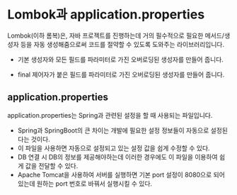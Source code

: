 # Lombok과 application.properties

Lombok(이하 롬복)은, 자바 프로젝트를 진행하는데 거의 필수적으로 필요한 메서드/생성자 등을 자동 생성해줌으로써 코드를 절약할 수 있도록 도와주는 라이브러리입니다.

- 기본 생성자와 모든 필드를 파라미터로 가진 오버로딩된 생성자를 만들어 줍니다.

- final 제어자가 붙은 필드를 파라미터로 가진 오버로딩된 생성자를 만들어 줍니다.

## application.properties

application.properties는 Spring과 관련된 설정을 할 때 사용되는 파일입니다.

- Spring과 SpringBoot의 큰 차이는 개발에 필요한 설정 정보들이 자동으로 설정된다는 것이다.
- 이 파일을 사용하면 자동으로 설정되고 있는 설정 값을 쉽게 수정할 수 있다.
- DB 연결 시 DB의 정보를 제공해야하는데 이러한 경우에도 이 파일을 이용하여 쉽게 값을 전달할 수 있다.
- Apache Tomcat을 사용하여 서버를 실행하면 기본 port 설정이 8080으로 되어있는데 원하는 port 번호로 바꿔서 실행시킬 수 있다.
